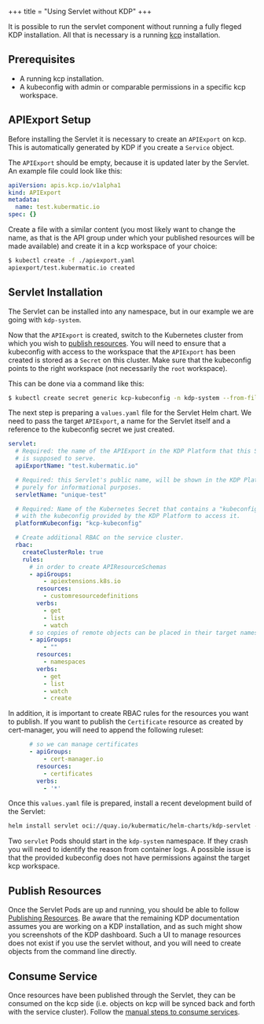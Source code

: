 +++
title = "Using Servlet without KDP"
+++

It is possible to run the servlet component without running a fully fleged KDP installation. All that is necessary is a running [kcp](https://kcp.io) installation.

## Prerequisites

- A running kcp installation.
- A kubeconfig with admin or comparable permissions in a specific kcp workspace.

## APIExport Setup

Before installing the Servlet it is necessary to create an `APIExport` on kcp. This is automatically generated by KDP if you create a `Service` object.

The `APIExport` should be empty, because it is updated later by the Servlet. An example file could look like this:

```yaml
apiVersion: apis.kcp.io/v1alpha1
kind: APIExport
metadata:
  name: test.kubermatic.io
spec: {}
```

Create a file with a similar content (you most likely want to change the name, as that is the API group under which your published resources will be made available) and create it in a kcp workspace of your choice:

```sh
$ kubectl create -f ./apiexport.yaml
apiexport/test.kubermatic.io created
```

## Servlet Installation

The Servlet can be installed into any namespace, but in our example we are going with `kdp-system`.

Now that the `APIExport` is created, switch to the Kubernetes cluster from which you wish to [publish resources](../../service-providers/publish-resources/). You will need to ensure that a kubeconfig with access to the workspace that the `APIExport`  has been created is stored as a `Secret` on this cluster. Make sure that the kubeconfig points to the right workspace (not necessarily the `root` workspace).

This can be done via a command like this:

```sh
$ kubectl create secret generic kcp-kubeconfig -n kdp-system --from-file=kubeconfig=admin.kubeconfig
```

The next step is preparing a `values.yaml` file for the Servlet Helm chart. We need to pass the target `APIExport`, a name for the Servlet itself and a reference to the kubeconfig secret we just created.


```yaml
servlet:
  # Required: the name of the APIExport in the KDP Platform that this Servlet
  # is supposed to serve.
  apiExportName: "test.kubermatic.io"

  # Required: this Servlet's public name, will be shown in the KDP Platform,
  # purely for informational purposes.
  servletName: "unique-test"

  # Required: Name of the Kubernetes Secret that contains a "kubeconfig" key,
  # with the kubeconfig provided by the KDP Platform to access it.
  platformKubeconfig: "kcp-kubeconfig"

  # Create additional RBAC on the service cluster.
  rbac:
    createClusterRole: true
    rules:
      # in order to create APIResourceSchemas
      - apiGroups:
          - apiextensions.k8s.io
        resources:
          - customresourcedefinitions
        verbs:
          - get
          - list
          - watch
      # so copies of remote objects can be placed in their target namespaces
      - apiGroups:
          - ""
        resources:
          - namespaces
        verbs:
          - get
          - list
          - watch
          - create
```

In addition, it is important to create RBAC rules for the resources you want to publish. If you want to publish the `Certificate` resource as created by cert-manager, you will need to append the following ruleset:

```yaml
      # so we can manage certificates
      - apiGroups:
          - cert-manager.io
        resources:
          - certificates
        verbs:
          - '*'
```

Once this `values.yaml` file is prepared, install a recent development build of the Servlet:

```sh
helm install servlet oci://quay.io/kubermatic/helm-charts/kdp-servlet --version 9.9.9-9fc9a430d95f95f4b2210f91ef67b3ec153b5cab -f values.yaml -n kdp-system
```

Two `servlet` Pods should start in the `kdp-system` namespace. If they crash you will need to identify the reason from container logs. A possible issue is that the provided kubeconfig does not have permissions against the target kcp workspace.

## Publish Resources

Once the Servlet Pods are up and running, you should be able to follow [Publishing Resources](../../service-providers/publish-resources/). Be aware that the remaining KDP documentation assumes you are working on a KDP installation, and as such might show you screenshots of the KDP dashboard. Such a UI to manage resources does not exist if you use the servlet without, and you will need to create objects from the command line directly.

## Consume Service

Once resources have been published through the Servlet, they can be consumed on the kcp side (i.e. objects on kcp will be synced back and forth with the service cluster). Follow the [manual steps to consume services](../../platform-users/consuming-services/#manual).

